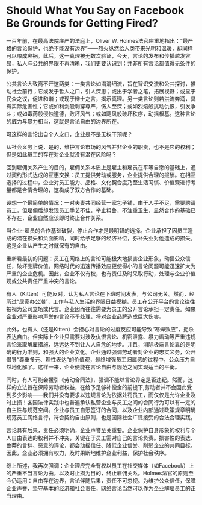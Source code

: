 # Should What You Say on Facebook Be Grounds for Getting Fired?

一百年前，在最高法院庄严的法庭上，Oliver W. Holmes法官庄重地指出：“最严格的言论保护，也绝不能没有边界”——烈火纵然给人类带来光明和温暖，却同样可以酿成灾祸。此后，这一真理被无数次验证，今天，言论的发布和传播越发容易，私人与公共的界限不再清晰，我们更要认识到：并非所有言论都值得无条件的保护。





公共言论大致离不开这两类：一类言论如涓涓细流，旨在智识交流和公共探讨，推动社会前行；它或发于哲人之口，引人深思；或出于学者之笔，拓展视野；或显于民众之议，促进和谐；或现于辩士之言，揭示真理。另一类言论则若洪流奔涌，具有实际危害性；它或如利剑般刺穿尊严，伤人至深；或如烈焰般挑动仇恨，引发争斗；或如毒药般侵蚀道德，败坏风气；或如飓风般破坏秩序，动摇根基。这种言论的威力与暴力相当，这就是言论自由的边界所在。





可这样的言论出自个人之口，企业是不是无权干预呢？



从社会义务上说，是的，维护言论市场的风气并非企业的职责，也不是它的权利；但是如此员工的存在对企业就没有潜在风险吗？



回到雇佣关系产生的目的，雇佣关系本质上是雇主和雇员在平等自愿的基础上，通过契约形式达成的互惠交换：员工提供劳动或服务，企业提供合理的报酬。在相互选择的过程中，企业对员工能力、品格、文化契合度乃至生活习惯、价值观进行考量都是合情合理的，这构成了双方合作的基础。

设想一个最简单的情况：一对夫妻共同经营一家包子铺，由于人手不足，需要聘请员工，但雇佣后却发现员工手艺不佳，举止粗鲁，不注重卫生，显然合作的基础已不存在，企业自然应该即时终止合作关系。

当企业-雇员的合作基础破裂，停止合作才是最明智的选择。企业承担了因员工造成的潜在损失和负面影响，同时给予足够的经济补偿，弥补失业对他造成的损失。这是企业从产生之时就保有的自由。





重新看最初的问题：员工在网络上的言论可能极大地损害企业形象，动摇公众信任，破坏品牌价值。网络时代的迅速传播效应更使得小的言论问题可能迅速扩大为严重的企业危机。因此，企业不仅有权，也有责任及时采取行动，处理与企业价值观或公共责任严重冲突的言论。





有人（Kitten）可能反对，认为私人言论在下班时间发表，与公司无关。然而，经历过“居家办公潮”，工作与私人生活的界限日益模糊，员工在公开平台的言论往往被视为公司立场或代言。企业因而往往需要为员工的公开言论承担一定责任。如果企业对严重影响声誉的言论不予处理，将对企业品牌造成巨大伤害。

此外，也有人（还是Kitten）会担心对言论的过度反应可能导致“寒蝉效应”，扼杀表达自由。但实际上企业只需要对涉及仇恨言论、机密泄露、暴力煽动等严重违规言论采取解雇措施，远远达不到让人人自危的地步。并且，消除极端言论靠的是明确的行为准则，和强大的企业文化。企业通过强调劳动者对企业的忠实义务，公开倡导“尊重多元、理性表达”的价值观，最终增强员工归属感的过程中，公众压力自然地化解了。这样一来，企业便能在言论自由与规范之间实现适当的平衡。

同时，有人可能会援引《劳动合同法》，强调不能以言论界定是否违纪。然而，这样的立法旨在保障劳动者权益，在给予足够补偿金的前提下,劳动者并不会因此受到多少影响——我们并没有要求以违规言论为依据处罚员工，而仅仅是允许企业及时止损！各国法律实践中也普遍承认私营企业与员工之间的合同行为可以有一定的自主性与规范空间。企业与员工自愿签订的合同，以及企业内部通过政策规章明确规范员工网络言行，符合契约自由原则，也是国际社会广泛接受的合法合理实践。





言论具有后果，责任必须明确，企业声誉至关重要。企业保护自身形象的权利与个人自由表达的权利并不冲突，关键在于员工需对自己的言论负责。损害性的表达、鲁莽的言辞、恶意的评论，都会动摇信任、降低企业信誉、削弱企业的共同目标。因此，企业必须拥有权力，及时果断地维护企业利益，保护社会秩序。

综上所述，我再次强调：企业理应完全有权以员工在社交媒体（如Facebook）上的严重不当言论为由，以及时止损为目的，终止雇佣关系。Holmes法官的原则至今仍适用：自由存在边界，言论伴随后果，责任不可忽视。为维护公众信任，保障企业声誉，坚守基本的经济和社会责任，网络言论当然可以作为企业解雇员工的正当理由。